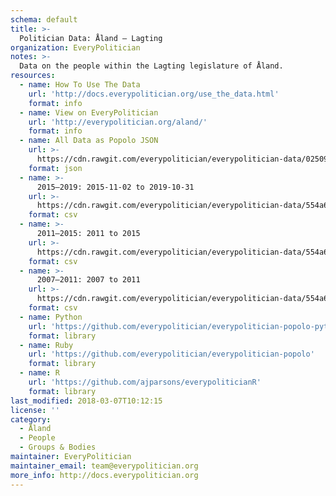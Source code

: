 ```yaml
---
schema: default
title: >-
  Politician Data: Åland — Lagting
organization: EveryPolitician
notes: >-
  Data on the people within the Lagting legislature of Åland.
resources:
  - name: How To Use The Data
    url: 'http://docs.everypolitician.org/use_the_data.html'
    format: info
  - name: View on EveryPolitician
    url: 'http://everypolitician.org/aland/'
    format: info
  - name: All Data as Popolo JSON
    url: >-
      https://cdn.rawgit.com/everypolitician/everypolitician-data/02509178e7125fc15331e16b098b08d69ea4ef87/data/Aland/Lagting/ep-popolo-v1.0.json
    format: json
  - name: >-
      2015–2019: 2015-11-02 to 2019-10-31
    url: >-
      https://cdn.rawgit.com/everypolitician/everypolitician-data/554a6cb306153130ac5558e4c015471d63e57cb7/data/Aland/Lagting/term-2015.csv
    format: csv
  - name: >-
      2011–2015: 2011 to 2015
    url: >-
      https://cdn.rawgit.com/everypolitician/everypolitician-data/554a6cb306153130ac5558e4c015471d63e57cb7/data/Aland/Lagting/term-2011.csv
    format: csv
  - name: >-
      2007–2011: 2007 to 2011
    url: >-
      https://cdn.rawgit.com/everypolitician/everypolitician-data/554a6cb306153130ac5558e4c015471d63e57cb7/data/Aland/Lagting/term-2007.csv
    format: csv
  - name: Python
    url: 'https://github.com/everypolitician/everypolitician-popolo-python'
    format: library
  - name: Ruby
    url: 'https://github.com/everypolitician/everypolitician-popolo'
    format: library
  - name: R
    url: 'https://github.com/ajparsons/everypoliticianR'
    format: library
last_modified: 2018-03-07T10:12:15
license: ''
category:
  - Åland
  - People
  - Groups & Bodies
maintainer: EveryPolitician
maintainer_email: team@everypolitician.org
more_info: http://docs.everypolitician.org
---
```

